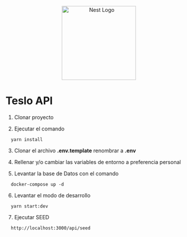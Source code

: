 <p align="center">
  <a href="http://nestjs.com/" target="blank"><img src="https://nestjs.com/img/logo-small.svg" width="200" alt="Nest Logo" /></a>
</p>

# Teslo API

1. Clonar proyecto

2. Ejecutar el comando

```
  yarn install
```

3. Clonar el archivo **.env.template** renombrar a **.env**

4. Rellenar y/o cambiar las variables de entorno a preferencia personal

5. Levantar la base de Datos con el comando

```
  docker-compose up -d
```

6. Levantar el modo de desarrollo

```
  yarn start:dev
```

7. Ejecutar SEED

```
  http://localhost:3000/api/seed
```

<!-- 8. Crear una carpeta `products` dentro de la carpeta `static` -->
